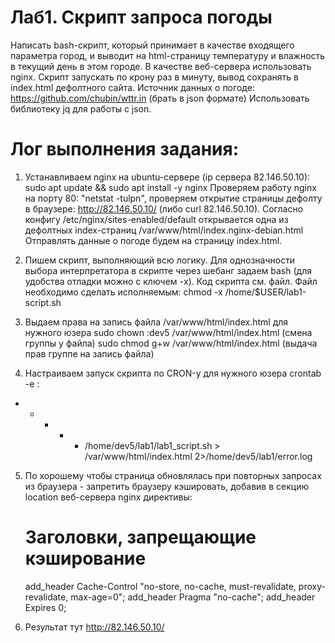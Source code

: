 # Лаб1. Скрипт запроса погоды

Написать bash-скрипт, который принимает в качестве входящего параметра город, 
и выводит на html-страницу температуру и влажность в текущий день в этом городе.
В качестве веб-сервера использовать nginx.
Скрипт запускать по крону раз в минуту, вывод сохранять в index.html дефолтного сайта.
Источник данных о погоде: https://github.com/chubin/wttr.in (брать в json формате)
Использовать библиотеку jq для работы с json.

# Лог выполнения задания:

1. Устанавливаем nginx на ubuntu-сервере (ip сервера 82.146.50.10):
sudo apt update && sudo apt install -y nginx
Проверяем работу nginx на порту 80: "netstat -tulpn", проверяем открытие страницы дефолту в браузере: http://82.146.50.10/ (либо curl 82.146.50.10). 
Согласно конфигу /etc/nginx/sites-enabled/default открывается одна из дефолтных index-страниц /var/www/html/index.nginx-debian.html
Отправлять данные о погоде будем на страницу index.html.

2. Пишем скрипт, выполняющий всю логику.
Для однозначности выбора интерпретатора в скрипте через шебанг задаем bash (для удобства отладки можно с ключем -x).
Код скрипта см. файл.
Файл необходимо сделать исполняемым: chmod -x /home/$USER/lab1-script.sh

3. Выдаем права на запись файла /var/www/html/index.html для нужного юзера
sudo chown :dev5 /var/www/html/index.html (смена группы у файла)
sudo chmod g+w /var/www/html/index.html (выдача прав группе на запись файла)

4. Настраиваем запуск скрипта по CRON-у для нужного юзера
crontab -e :
* * * * * /home/dev5/lab1/lab1_script.sh > /var/www/html/index.html 2>/home/dev5/lab1/error.log

5. По хорошему чтобы страница обновлялась при повторных запросах из браузера - запретить браузеру кэшировать, добавив в секцию location веб-сервера nginx директивы:
    # Заголовки, запрещающие кэширование
    add_header Cache-Control "no-store, no-cache, must-revalidate, proxy-revalidate, max-age=0";
    add_header Pragma "no-cache";
    add_header Expires 0;  

6. Результат тут http://82.146.50.10/
